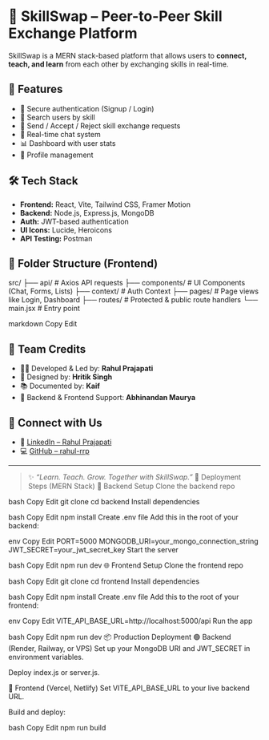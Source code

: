 # 🔁 SkillSwap – Peer-to-Peer Skill Exchange Platform

SkillSwap is a MERN stack-based platform that allows users to **connect, teach, and learn** from each other by exchanging skills in real-time.

## 🚀 Features

- 🔐 Secure authentication (Signup / Login)
- 🎯 Search users by skill
- 📨 Send / Accept / Reject skill exchange requests
- 💬 Real-time chat system
- 📊 Dashboard with user stats
- 👤 Profile management

## 🛠️ Tech Stack

- **Frontend:** React, Vite, Tailwind CSS, Framer Motion
- **Backend:** Node.js, Express.js, MongoDB
- **Auth:** JWT-based authentication
- **UI Icons:** Lucide, Heroicons
- **API Testing:** Postman

## 📁 Folder Structure (Frontend)

src/
├── api/ # Axios API requests
├── components/ # UI Components (Chat, Forms, Lists)
├── context/ # Auth Context
├── pages/ # Page views like Login, Dashboard
├── routes/ # Protected & public route handlers
└── main.jsx # Entry point

markdown
Copy
Edit

## 👥 Team Credits

- 👨‍💻 Developed & Led by: **Rahul Prajapati**
- 🎨 Designed by: **Hritik Singh**
- 📚 Documented by: **Kaif**
- 🧠 Backend & Frontend Support: **Abhinandan Maurya**

## 🔗 Connect with Us

- 💼 [LinkedIn – Rahul Prajapati](https://www.linkedin.com/in/rahul-rrp)
- 💻 [GitHub – rahul-rrp](https://github.com/rahul-rrp)

---

> ✨ *“Learn. Teach. Grow. Together with SkillSwap.”*
🚀 Deployment Steps (MERN Stack)
🔧 Backend Setup
Clone the backend repo

bash
Copy
Edit
git clone <your-backend-repo-url>
cd backend
Install dependencies

bash
Copy
Edit
npm install
Create .env file
Add this in the root of your backend:

env
Copy
Edit
PORT=5000
MONGODB_URI=your_mongo_connection_string
JWT_SECRET=your_jwt_secret_key
Start the server

bash
Copy
Edit
npm run dev
🌐 Frontend Setup
Clone the frontend repo

bash
Copy
Edit
git clone <your-frontend-repo-url>
cd frontend
Install dependencies

bash
Copy
Edit
npm install
Create .env file
Add this to the root of your frontend:

env
Copy
Edit
VITE_API_BASE_URL=http://localhost:5000/api
Run the app

bash
Copy
Edit
npm run dev
📦 Production Deployment
🟢 Backend (Render, Railway, or VPS)
Set up your MongoDB URI and JWT_SECRET in environment variables.

Deploy index.js or server.js.

🔵 Frontend (Vercel, Netlify)
Set VITE_API_BASE_URL to your live backend URL.

Build and deploy:

bash
Copy
Edit
npm run build